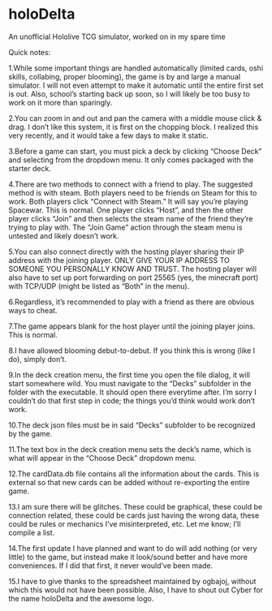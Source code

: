 # holoDelta
An unofficial Hololive TCG simulator, worked on in my spare time

Quick notes:

1.While some important things are handled automatically (limited cards, oshi skills, collabing, proper blooming), the game is by and large a manual simulator. I will not even attempt to make it automatic until the entire first set is out. Also, school’s starting back up soon, so I will likely be too busy to work on it more than sparingly.

2.You can zoom in and out and pan the camera with a middle mouse click & drag. I don’t like this system, it is first on the chopping block. I realized this very recently, and it would take a few days to make it static.

3.Before a game can start, you must pick a deck by clicking “Choose Deck” and selecting from the dropdown menu. It only comes packaged with the starter deck.

4.There are two methods to connect with a friend to play. The suggested method is with steam. Both players need to be friends on Steam for this to work. Both players click “Connect with Steam.” It will say you’re playing Spacewar. This is normal. One player clicks “Host”, and then the other player clicks “Join” and then selects the steam name of the friend they’re trying to play with. The “Join Game” action through the steam menu is untested and likely doesn’t work.

5.You can also connect directly with the hosting player sharing their IP address with the joining player. ONLY GIVE YOUR IP ADDRESS TO SOMEONE YOU PERSONALLY KNOW AND TRUST. The hosting player will also have to set up port forwarding on port 25565 (yes, the minecraft port) with TCP/UDP (might be listed as “Both” in the menu).

6.Regardless, it’s recommended to play with a friend as there are obvious ways to cheat.

7.The game appears blank for the host player until the joining player joins. This is normal.

8.I have allowed blooming debut-to-debut. If you think this is wrong (like I do), simply don’t.

9.In the deck creation menu, the first time you open the file dialog, it will start somewhere wild. You must navigate to the “Decks” subfolder in the folder with the executable. It should open there everytime after. I’m sorry I couldn’t do that first step in code; the things you’d think would work don’t work.

10.The deck json files must be in said “Decks” subfolder to be recognized by the game.

11.The text box in the deck creation menu sets the deck’s name, which is what will appear in the “Choose Deck” dropdown menu.

12.The cardData.db file contains all the information about the cards. This is external so that new cards can be added without re-exporting the entire game.

13.I am sure there will be glitches. These could be graphical, these could be connection related, these could be cards just having the wrong data, these could be rules or mechanics I’ve misinterpreted, etc. Let me know; I’ll compile a list.

14.The first update I have planned and want to do will add nothing (or very little) to the game, but instead make it look/sound better and have more conveniences. If I did that first, it never would’ve been made.

15.I have to give thanks to the spreadsheet maintained by ogbajoj, without which this would not have been possible. Also, I have to shout out Cyber for the name holoDelta and the awesome logo.
